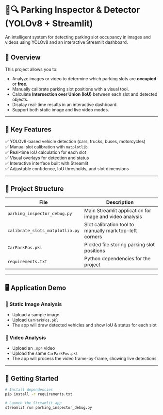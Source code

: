 # 🚗🔍 Parking Inspector & Detector (YOLOv8 + Streamlit)

An intelligent system for detecting parking slot occupancy in images and videos using YOLOv8 and an interactive Streamlit dashboard.

## 📸 Overview

This project allows you to:
- Analyze images or video to determine which parking slots are **occupied** or **free**.
- Manually calibrate parking slot positions with a visual tool.
- Calculate **Intersection over Union (IoU)** between each slot and detected objects.
- Display real-time results in an interactive dashboard.
- Support both static image and live video modes.

---

## 🧠 Key Features

✅ YOLOv8-based vehicle detection (cars, trucks, buses, motorcycles)  
✅ Manual slot calibration with `matplotlib`  
✅ Real-time IoU calculation for each slot  
✅ Visual overlays for detection and status  
✅ Interactive interface built with Streamlit  
✅ Adjustable confidence, IoU thresholds, and slot dimensions

---

## 📁 Project Structure

| File                          | Description |
|-------------------------------|-------------|
| `parking_inspector_debug.py`  | Main Streamlit application for image and video analysis |
| `calibrate_slots_matplotlib.py` | Slot calibration tool to manually mark top-left corners |
| `CarParkPos.pkl`              | Pickled file storing parking slot positions |
| `requirements.txt`            | Python dependencies for the project |

---

## 🖥️ Application Demo

### 🔎 Static Image Analysis
- Upload a sample image
- Upload `CarParkPos.pkl`
- The app will draw detected vehicles and show IoU & status for each slot

### 🎥 Video Analysis
- Upload an `.mp4` video
- Upload the same `CarParkPos.pkl`
- The app will process the video frame-by-frame, showing live detections

---

## 🚀 Getting Started

```bash
# Install dependencies
pip install -r requirements.txt

# Launch the Streamlit app
streamlit run parking_inspector_debug.py
